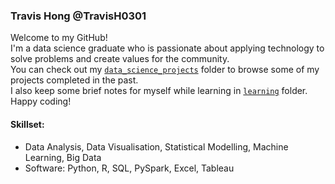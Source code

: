 ### Travis Hong @TravisH0301
Welcome to my GitHub!<br>
I'm a data science graduate who is passionate about applying technology to solve problems and create values for the community.<br>
You can check out my [`data_science_projects`](https://github.com/TravisH0301/data_science_projects) folder to browse some of my projects completed in the past.<br>
I also keep some brief notes for myself while learning in [`learning`](https://github.com/TravisH0301/learning) folder.<br>
Happy coding!

#### Skillset:
- Data Analysis, Data Visualisation, Statistical Modelling, Machine Learning, Big Data
- Software: Python, R, SQL, PySpark, Excel, Tableau
